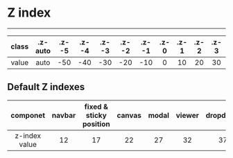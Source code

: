 # Z index

---

| class | .z-auto | .z--5 | .z--4 | .z--3 | .z--2 | .z--1 | .z-0 | .z-1 | .z-2 | .z-3 | .z-4 | .z-5 |
| :---: | :-----: | :---: | :---: | :---: | :---: | :---: | :--: | :--: | :--: | :--: | :--: | :--: |
| value |  auto   |  -50  |  -40  |  -30  |  -20  |  -10  |  0   |  10  |  20  |  30  |  40  |  50  |

## Default Z indexes

|   componet    | navbar | fixed & sticky position | canvas | modal | viewer | dropdown | tooltip |
| :-----------: | :----: | :---------------------: | :----: | :---: | :----: | :------: | :-----: |
| z-index value |   12   |           17            |   22   |  27   |   32   |    37    |   42    |
